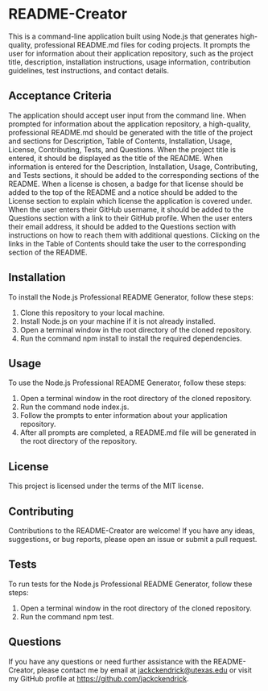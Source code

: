 # README-Creator

This is a command-line application built using Node.js that generates high-quality, professional README.md files for coding projects. It prompts the user for information about their application repository, such as the project title, description, installation instructions, usage information, contribution guidelines, test instructions, and contact details.

## Acceptance Criteria
The application should accept user input from the command line. When prompted for information about the application repository, a high-quality, professional README.md should be generated with the title of the project and sections for Description, Table of Contents, Installation, Usage, License, Contributing, Tests, and Questions. When the project title is entered, it should be displayed as the title of the README. When information is entered for the Description, Installation, Usage, Contributing, and Tests sections, it should be added to the corresponding sections of the README. When a license is chosen, a badge for that license should be added to the top of the README and a notice should be added to the License section to explain which license the application is covered under. When the user enters their GitHub username, it should be added to the Questions section with a link to their GitHub profile. When the user enters their email address, it should be added to the Questions section with instructions on how to reach them with additional questions. Clicking on the links in the Table of Contents should take the user to the corresponding section of the README.


## Installation
To install the Node.js Professional README Generator, follow these steps:
1. Clone this repository to your local machine.
2. Install Node.js on your machine if it is not already installed.
3. Open a terminal window in the root directory of the cloned repository.
4. Run the command npm install to install the required dependencies.


## Usage
To use the Node.js Professional README Generator, follow these steps:

1. Open a terminal window in the root directory of the cloned repository.
2. Run the command node index.js.
3. Follow the prompts to enter information about your application repository.
4. After all prompts are completed, a README.md file will be generated in the root directory of the repository.


## License
This project is licensed under the terms of the MIT license. 


## Contributing
Contributions to the README-Creator are welcome! If you have any ideas, suggestions, or bug reports, please open an issue or submit a pull request.

## Tests
To run tests for the Node.js Professional README Generator, follow these steps:
1. Open a terminal window in the root directory of the cloned repository.
2. Run the command npm test.


## Questions
If you have any questions or need further assistance with the README-Creator, please contact me by email at jackckendrick@utexas.edu or visit my GitHub profile at https://github.com/jackckendrick. 



